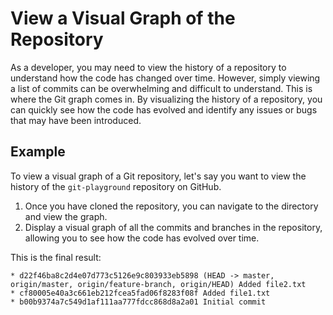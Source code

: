 # View a Visual Graph of the Repository

As a developer, you may need to view the history of a repository to understand how the code has changed over time. However, simply viewing a list of commits can be overwhelming and difficult to understand. This is where the Git graph comes in. By visualizing the history of a repository, you can quickly see how the code has evolved and identify any issues or bugs that may have been introduced.

## Example

To view a visual graph of a Git repository, let's say you want to view the history of the `git-playground` repository on GitHub.

1. Once you have cloned the repository, you can navigate to the directory and view the graph.
2. Display a visual graph of all the commits and branches in the repository, allowing you to see how the code has evolved over time.

This is the final result:

```
* d22f46ba8c2d4e07d773c5126e9c803933eb5898 (HEAD -> master, origin/master, origin/feature-branch, origin/HEAD) Added file2.txt
* cf80005e40a3c661eb212fcea5fad06f8283f08f Added file1.txt
* b00b9374a7c549d1af111aa777fdcc868d8a2a01 Initial commit
```
